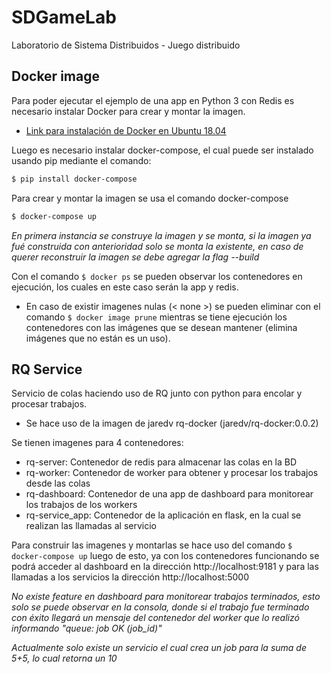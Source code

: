 # SDGameLab
Laboratorio de Sistema Distribuidos - Juego distribuido


## Docker image
Para poder ejecutar el ejemplo de una app en Python 3 con Redis es necesario instalar Docker para crear y montar la imagen.

* [Link para instalación de Docker en Ubuntu 18.04](https://www.digitalocean.com/community/tutorials/how-to-install-and-use-docker-on-ubuntu-18-04)

Luego es necesario instalar docker-compose, el cual puede ser instalado usando pip mediante el comando:

```bash
$ pip install docker-compose
```

Para crear y montar la imagen se usa el comando docker-compose

```bash
$ docker-compose up
```
*En primera instancia se construye la imagen y se monta, si la imagen ya fué construida con anterioridad solo se monta la existente, en caso de querer reconstruir la imagen se debe agregar la flag --build*

Con el comando `$ docker ps` se pueden observar los contenedores en ejecución, los cuales en este caso serán la app y redis.

* En caso de existir imagenes nulas (< none >) se pueden eliminar con el comando `$ docker image prune` mientras se tiene ejecución los contenedores con las imágenes que se desean mantener (elimina imágenes que no están es un uso).

## RQ Service

Servicio de colas haciendo uso de RQ junto con python para encolar y procesar trabajos.

* Se hace uso de la imagen de jaredv rq-docker (jaredv/rq-docker:0.0.2)

Se tienen imagenes para 4 contenedores:
* rq-server: Contenedor de redis para almacenar las colas en la BD
* rq-worker: Contenedor de worker para obtener y procesar los trabajos desde las colas
* rq-dashboard: Contenedor de una app de dashboard para monitorear los trabajos de los workers
* rq-service_app: Contenedor de la aplicación en flask, en la cual se realizan las llamadas al servicio

Para construir las imagenes y montarlas se hace uso del comando `$ docker-compose up` luego de esto, ya con los contenedores funcionando se podrá acceder al dashboard en la dirección http://localhost:9181 y para las llamadas a los servicios la dirección http://localhost:5000

*No existe feature en dashboard para monitorear trabajos terminados, esto solo se puede observar en la consola, donde si el trabajo fue terminado con éxito llegará un mensaje del contenedor del worker que lo realizó informando "queue: job OK (job_id)"*

*Actualmente solo existe un servicio el cual crea un job para la suma de 5+5, lo cual retorna un 10*
